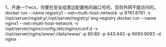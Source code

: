 1、开通一个ecs，你要在安全组里边配置他的端口号的，否则外网不能访问的。
docker run --name registry1  --net=multi-host-network -p 8761:8761   -v /opt/server/registry/:/opt/server/registry/  img-registry
docker run --name nginx1 --net=multi-host-network -v /opt/server/nginx/config:/etc/nginx/conf.d -v /opt/server/nginx/www/:/data/www/ -p 80:80 -p 443:443 -p 9093:9093  -d nginx